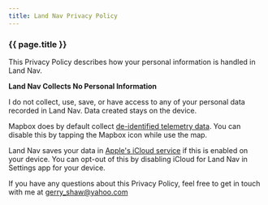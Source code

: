 ```yaml
---
title: Land Nav Privacy Policy
---
```


### {{ page.title }}

This Privacy Policy describes how your personal information is handled in Land Nav.

**Land Nav Collects No Personal Information**

I do not collect, use, save, or have access to any of your personal data recorded in Land Nav. Data created stays on the device.

Mapbox does by default collect [de-identified telemetry data](https://www.mapbox.com/telemetry). You can disable this by tapping the Mapbox icon while use the map.

Land Nav saves your data in [Apple's iCloud service](https://support.apple.com/en-us/HT202303) if this is enabled on your device. You can opt-out of this by disabling iCloud for Land Nav in Settings app for your device.

If you have any questions about this Privacy Policy, feel free to get in touch with me at gerry_shaw@yahoo.com
